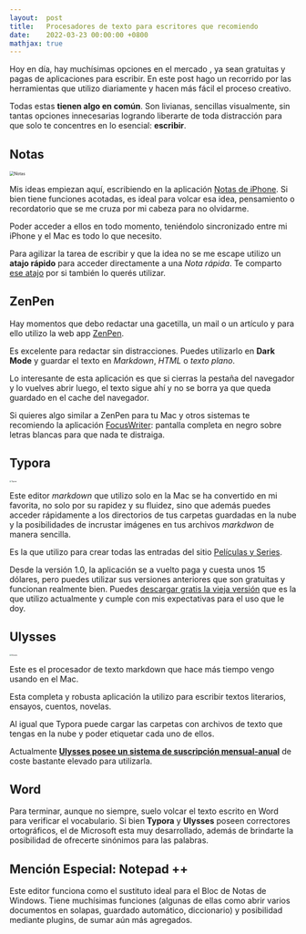 ```yaml
---
layout:  post
title:   Procesadores de texto para escritores que recomiendo
date:    2022-03-23 00:00:00 +0800
mathjax: true
---
```




Hoy en día, hay muchísimas opciones en el mercado , ya sean gratuitas y pagas de aplicaciones para escribir. En este post hago un recorrido por las herramientas que utilizo diariamente y hacen más fácil el proceso creativo. 

Todas estas **tienen algo en común**. Son livianas, sencillas visualmente, sin tantas opciones innecesarias logrando liberarte de toda distracción para que solo te concentres en lo esencial: **escribir**.  



## Notas

<img src="https://support.apple.com/library/content/dam/edam/applecare/images/en_US/ios/ios11-notes-app-icon.png" alt="Notas" style="zoom:50%;" />

Mis ideas empiezan aquí, escribiendo en la aplicación [Notas de iPhone](https://apps.apple.com/ar/app/notas/id1110145109). Si bien tiene funciones acotadas, es ideal para volcar esa idea, pensamiento o recordatorio que se me cruza por mi cabeza para no olvidarme. 

Poder acceder a ellos en todo momento, teniéndolo sincronizado entre mi iPhone y el Mac es todo lo que necesito.

Para agilizar la tarea de escribir y que la idea no se me escape utilizo un **atajo rápido** para acceder directamente a una *Nota rápida*. Te comparto [ese atajo](https://www.icloud.com/shortcuts/21fd8c559e3d498993fd021adf4db2de) por si también lo querés utilizar.



## ZenPen

Hay momentos que debo redactar una gacetilla, un mail o un artículo y para ello utilizo la web app [ZenPen](https://zenpen.io/). 

Es excelente para redactar sin distracciones. Puedes utilizarlo en **Dark Mode** y guardar el texto en *Markdown*, *HTML* o *texto plano*. 

Lo interesante de esta aplicación es que si cierras la pestaña del navegador y lo vuelves abrir luego, el texto sigue ahí y no se borra ya que queda guardado en el cache del navegador.

Si quieres algo similar a ZenPen para tu Mac y otros sistemas te recomiendo la aplicación [FocusWriter](https://gottcode.org/focuswriter/): pantalla completa en negro sobre letras blancas para que nada te distraiga. 



## Typora

<img src="https://cdn.icon-icons.com/icons2/3053/PNG/512/typora_macos_bigsur_icon_189600.png" alt="Typora" style="zoom:20%;" />

Este editor *markdown* que utilizo solo en la Mac se ha convertido en mi favorita, no solo por su rapidez y su fluidez, sino que además puedes acceder rápidamente a los directorios de tus carpetas guardadas en la nube y la posibilidades de incrustar imágenes en tus archivos *markdwon* de manera sencilla.

Es la que utilizo para crear todas las entradas del sitio [Películas y Series](https://yeite.github.io/lps/). 

Desde la versión 1.0, la aplicación se a vuelto paga y cuesta unos 15 dólares, pero puedes utilizar sus versiones anteriores que son gratuitas y funcionan realmente bien. Puedes [descargar gratis la vieja versión](https://typora.io/dev_release.html)  que es la que utilizo actualmente y cumple con mis expectativas para el uso que le doy.



## Ulysses

<img src="https://is1-ssl.mzstatic.com/image/thumb/Purple116/v4/33/a8/b9/33a8b9bc-d1ea-b509-026c-8ce1de55d73c/Ulysses-Release-0-85-220-0-4-2x-0-0-0.png/1200x630bb.png" alt="Ulysses" style="zoom:20%;" />



Este es el procesador de texto markdown que hace más tiempo vengo usando en el Mac. 

Esta completa y robusta aplicación la utilizo para escribir textos literarios, ensayos, cuentos, novelas. 

Al igual que Typora puede cargar las carpetas con archivos de texto que tengas en la nube y poder etiquetar cada uno de ellos.

Actualmente **[Ulysses posee un sistema de suscripción mensual-anual](https://apps.apple.com/es/app/ulysses/id1225571038)** de coste bastante elevado para utilizarla. 



## Word

Para terminar, aunque no siempre, suelo volcar el texto escrito en Word para verificar el vocabulario. Si bien **Typora** y **Ulysses** poseen correctores ortográficos, el de Microsoft esta muy desarrollado, además de brindarte la posibilidad de ofrecerte sinónimos para las palabras.



## Mención Especial: Notepad ++

Este editor funciona como el sustituto ideal para el Bloc de Notas de Windows. Tiene muchísimas funciones (algunas de ellas como abrir varios documentos en solapas, guardado automático, diccionario) y posibilidad mediante plugins, de sumar aún más agregados.  
